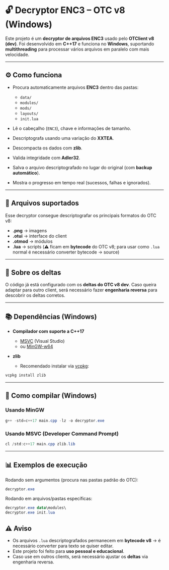 # 🔓 Decryptor ENC3 – OTC v8 (Windows)

Este projeto é um **decryptor de arquivos ENC3** usado pelo **OTClient v8 (dev)**.
Foi desenvolvido em **C++17** e funciona no **Windows**, suportando **multithreading** para processar vários arquivos em paralelo com mais velocidade.

---

## ⚙️ Como funciona

* Procura automaticamente arquivos **ENC3** dentro das pastas:

  * `data/`
  * `modules/`
  * `mods/`
  * `layouts/`
  * `init.lua`
* Lê o cabeçalho (`ENC3`), chave e informações de tamanho.
* Descriptografa usando uma variação do **XXTEA**.
* Descompacta os dados com **zlib**.
* Valida integridade com **Adler32**.
* Salva o arquivo descriptografado no lugar do original (com **backup automático**).
* Mostra o progresso em tempo real (sucessos, falhas e ignorados).

---

## 📂 Arquivos suportados

Esse decryptor consegue descriptografar os principais formatos do OTC v8:

* **.png** → imagens
* **.otui** → interface do client
* **.otmod** → módulos
* **.lua** → scripts (⚠️ ficam em **bytecode** do OTC v8; para usar como `.lua` normal é necessário converter bytecode → source)

---

## 🔑 Sobre os deltas

O código já está configurado com os **deltas do OTC v8 dev**.
Caso queira adaptar para outro client, será necessário fazer **engenharia reversa** para descobrir os deltas corretos.

---

## 📚 Dependências (Windows)

* **Compilador com suporte a C++17**

  * [MSVC](https://visualstudio.microsoft.com/) (Visual Studio)
  * ou [MinGW-w64](https://www.mingw-w64.org/)
* **zlib**

  * Recomendado instalar via [vcpkg](https://github.com/microsoft/vcpkg):

```powershell
vcpkg install zlib
```

---

## 🚀 Como compilar (Windows)

### Usando MinGW

```powershell
g++ -std=c++17 main.cpp -lz -o decryptor.exe
```

### Usando MSVC (Developer Command Prompt)

```powershell
cl /std:c++17 main.cpp zlib.lib
```

---

## 📊 Exemplos de execução

Rodando sem argumentos (procura nas pastas padrão do OTC):

```powershell
decryptor.exe
```

Rodando em arquivos/pastas específicas:

```powershell
decryptor.exe data\modules\
decryptor.exe init.lua
```

## ⚠️ Aviso

* Os arquivos `.lua` descriptografados permanecem em **bytecode v8** → é necessário converter para texto se quiser editar.
* Este projeto foi feito para **uso pessoal e educacional**.
* Caso use em outros clients, será necessário ajustar os **deltas** via engenharia reversa.

